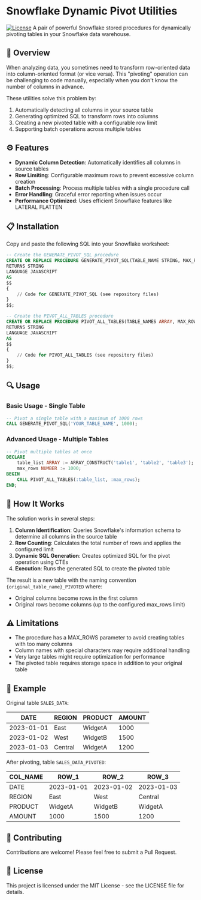 # Snowflake Dynamic Pivot Utilities
[![License](https://img.shields.io/badge/License-MIT-green.svg)](LICENSE)
A pair of powerful Snowflake stored procedures for dynamically pivoting tables in your Snowflake data warehouse.

## 🚀 Overview

When analyzing data, you sometimes need to transform row-oriented data into column-oriented format (or vice versa). This "pivoting" operation can be challenging to code manually, especially when you don't know the number of columns in advance.

These utilities solve this problem by:

1. Automatically detecting all columns in your source table
2. Generating optimized SQL to transform rows into columns
3. Creating a new pivoted table with a configurable row limit
4. Supporting batch operations across multiple tables

## ⚙️ Features

- **Dynamic Column Detection**: Automatically identifies all columns in source tables
- **Row Limiting**: Configurable maximum rows to prevent excessive column creation
- **Batch Processing**: Process multiple tables with a single procedure call
- **Error Handling**: Graceful error reporting when issues occur
- **Performance Optimized**: Uses efficient Snowflake features like LATERAL FLATTEN

## 📋 Installation

Copy and paste the following SQL into your Snowflake worksheet:

```sql
-- Create the GENERATE_PIVOT_SQL procedure
CREATE OR REPLACE PROCEDURE GENERATE_PIVOT_SQL(TABLE_NAME STRING, MAX_ROWS NUMBER)
RETURNS STRING
LANGUAGE JAVASCRIPT
AS
$$
{
    // Code for GENERATE_PIVOT_SQL (see repository files)
}
$$;

-- Create the PIVOT_ALL_TABLES procedure
CREATE OR REPLACE PROCEDURE PIVOT_ALL_TABLES(TABLE_NAMES ARRAY, MAX_ROWS NUMBER)
RETURNS STRING
LANGUAGE JAVASCRIPT
AS
$$
{
    // Code for PIVOT_ALL_TABLES (see repository files)
}
$$;
```

## 🔍 Usage

### Basic Usage - Single Table

```sql
-- Pivot a single table with a maximum of 1000 rows
CALL GENERATE_PIVOT_SQL('YOUR_TABLE_NAME', 1000);
```

### Advanced Usage - Multiple Tables

```sql
-- Pivot multiple tables at once
DECLARE
    table_list ARRAY := ARRAY_CONSTRUCT('table1', 'table2', 'table3');
    max_rows NUMBER := 1000;
BEGIN
    CALL PIVOT_ALL_TABLES(:table_list, :max_rows);
END;
```

## 🧩 How It Works

The solution works in several steps:

1. **Column Identification**: Queries Snowflake's information schema to determine all columns in the source table
2. **Row Counting**: Calculates the total number of rows and applies the configured limit
3. **Dynamic SQL Generation**: Creates optimized SQL for the pivot operation using CTEs
4. **Execution**: Runs the generated SQL to create the pivoted table

The result is a new table with the naming convention `{original_table_name}_PIVOTED` where:
- Original columns become rows in the first column
- Original rows become columns (up to the configured max_rows limit)

## ⚠️ Limitations

- The procedure has a MAX_ROWS parameter to avoid creating tables with too many columns
- Column names with special characters may require additional handling
- Very large tables might require optimization for performance
- The pivoted table requires storage space in addition to your original table

## 📝 Example

Original table `SALES_DATA`:

| DATE       | REGION  | PRODUCT | AMOUNT |
|------------|---------|---------|--------|
| 2023-01-01 | East    | WidgetA | 1000   |
| 2023-01-02 | West    | WidgetB | 1500   |
| 2023-01-03 | Central | WidgetA | 1200   |

After pivoting, table `SALES_DATA_PIVOTED`:

| COL_NAME | ROW_1      | ROW_2      | ROW_3      |
|----------|------------|------------|------------|
| DATE     | 2023-01-01 | 2023-01-02 | 2023-01-03 |
| REGION   | East       | West       | Central    |
| PRODUCT  | WidgetA    | WidgetB    | WidgetA    |
| AMOUNT   | 1000       | 1500       | 1200       |

## 🤝 Contributing

Contributions are welcome! Please feel free to submit a Pull Request.

## 📄 License

This project is licensed under the MIT License - see the LICENSE file for details.
